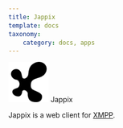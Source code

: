 ```yaml
---
title: Jappix
template: docs
taxonomy:
    category: docs, apps
---
```


<img src="/images/jappix_logo.png" height="80px" alt="Jappix logo"> Jappix

Jappix is a web client for [XMPP](/XMPP).
